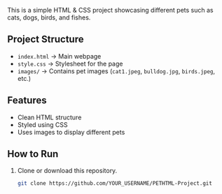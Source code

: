 This is a simple HTML & CSS project showcasing different pets such as cats, dogs, birds, and fishes.  

## Project Structure
- `index.html` → Main webpage
- `style.css` → Stylesheet for the page
- `images/` → Contains pet images (`cat1.jpeg`, `bulldog.jpg`, `birds.jpeg`, etc.)

## Features
- Clean HTML structure
- Styled using CSS
- Uses images to display different pets

## How to Run
1. Clone or download this repository.
   ```bash
   git clone https://github.com/YOUR_USERNAME/PETHTML-Project.git
